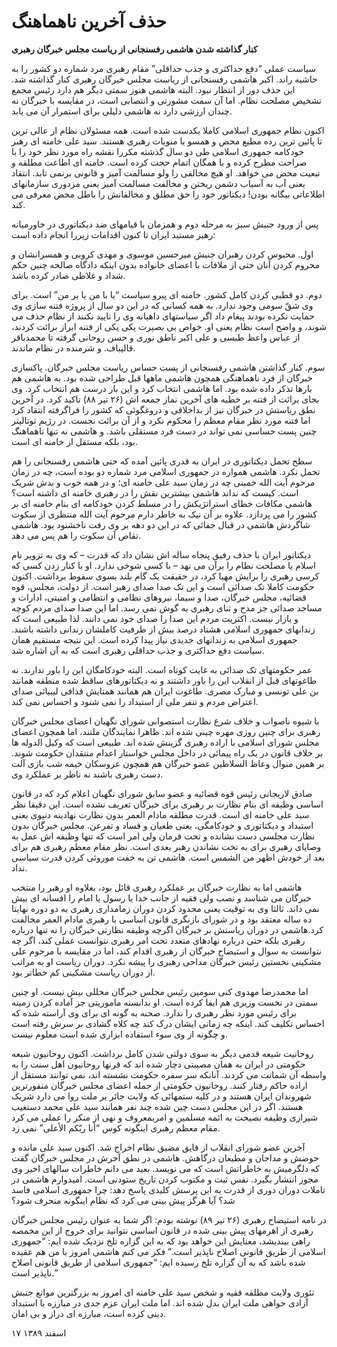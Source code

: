# حذف آخرین ناهماهنگ

                            

**کنار گذاشته شدن هاشمی رفسنجانی از ریاست مجلس خبرگان رهبری**

سیاست عملی “دفع حداکثری و جذب حداقلی” مقام رهبری مرد شماره دو کشور را به حاشیه راند. اکبر هاشمی رفسنجانی از ریاست مجلس خبرگان رهبری کنار گذاشته شد. این حذف دور از انتظار نبود. البته هاشمی هنوز سمتی دیگر هم دارد رئیس مجمع تشخیص مصلحت نظام. اما آن سمت مشورتی و انتصابی است، در مقایسه با خبرگان نه چندان ارزشی دارد نه هاشمی دلیلی برای استمرار آن می یابد.

اکنون نظام جمهوری اسلامی کاملا یکدست شده است. همه مسئولان نظام از عالی ترین تا پائین ترین رده مطیع محض و همسو با منویات رهبری هستند. سید علی خامنه ای رهبر خودکامه جمهوری اسلامی طی دو سال گذشته مکررا نقشه راه مورد نظر خود را با صراحت مطرح کرده و با همگان اتمام حجت کرده است. خامنه ای اطاعت مطلقه و تبعیت محض می خواهد. او هیچ مخالفی را ولو مسالمت آمیز و قانونی برنمی تابد. انتقاد یعنی آب به آسیاب دشمن ریختن و مخالفت مسالمت آمیز یعنی مزدوری سازمانهای اطلاعاتی بیگانه بودن! دیکتاتور خود را حق مطلق و مخالفانش را باطل محض معرفی می کند.

پس از ورود جنبش سبز به مرحله دوم و همزمان با قیامهای ضد دیکتاتوری در خاورمیانه رهبر مستبد ایران تا کنون اقدامات زیررا انجام داده است:

اول. محبوس کردن رهبران جنبش میرحسین موسوی و مهدی کروبی و همسرانشان و محروم کردن آنان حتی از ملافات با اعضای خانواده بدون اینکه دادگاه صالحه چنین حکم شداد و غلاظی صادر کرده باشد.

دوم. دو قطبی کردن کامل کشور. خامنه ای پیرو سیاست “یا با من یا بر من” است. برای وی شقّ سومی وجود ندارد. به همه کسانی که در این دو سال از پروژه فتنه سازی وی حمایت نکرده بودند پیغام داد اگر سیاستهای داهیانه وی را تایید نکنند از نظام حذف می شوند، و واضح است نظام یعنی او. خواص بی بصیرت یکی یکی از فتنه ابراز برائت کردند، از عباس واعظ طبسی و علی اکبر ناطق نوری و حسن روحانی گرفته تا محمدباقر قالیباف. و شرمنده در نظام ماندند.

سوم. کنار گذاشتن هاشمی رفسنجانی از پست حساس ریاست مجلس خبرگان. پاکسازی خبرگان از فرد ناهماهنگی همچون هاشمی ماهها قبل طراحی شده بود. به هاشمی هم بارها تذکر داده شده بود. اما هاشمی انتخاب کرد و این بار درست هم انتخاب کرد. وی بجای برائت از فتنه بر خطبه های آخرین نماز جمعه اش (۲۶ تیر ۸۸) تاکید کرد. در آخرین نطق ریاستش در خبرگان نیز از بداخلاقی و دروغگوئی که کشور را فراگرفته انتقاد کرد اما فتنه مورد نظر مقام معظم را محکوم نکرد و از آن برائت نجست. در رژیم توتالیتر چنین پست حساسی نمی تواند در دست فرد مستقلی باشد. و هاشمی نه تنها ناهماهنگ بود، بلکه مستقل از خامنه ای است.

سطح تحمل دیکتاتوری در ایران به قدری پائین آمده که حتی هاشمی رفسنجانی را هم تحمل نکرد. هاشمی همواره در جمهوری اسلامی مرد شماره دو بوده است، چه در زمان مرحوم آیت الله خمینی چه در زمان سید علی خامنه ای؛ و در همه خوب و بدش شریک است. کیست که نداند هاشمی بیشترین نقش را در رهبری خامنه ای داشته است؟ هاشمی مکافات خطای استراتژیکش را در مسلط کردن خودکامه ای بنام خامنه ای بر کشور را می پردازد. علاوه بر آن نیک به خاطر دارم مرحوم آیت الله منتظری از سکوت شاگردش هاشمی در قبال جفائی که در این دو دهه بر وی رفت ناخشنود بود. هاشمی تقاص آن سکوت را هم پس می دهد.

دیکتاتور ایران با حذف رفیق پنجاه ساله اش نشان داد که قدرت – که وی به تزویر نام اسلام یا مصلحت نظام را برآن می نهد – با کسی شوخی ندارد. او با کنار زدن کسی که کرسی رهبری را برایش مهیا کرد، در حقیقت یک گام بلند بسوی سقوط برداشت. اکنون حکومت کاملا تک صدائی است و این تک صدا صدای رهبر است. از دولت، مجلس، قوه قضائیه، مجلس خبرگان، صدا و سیما، نیروهای نظامی و انتظامی و امنیتی، ادارات و مساجد صدائی جز مدح و ثنای رهبری به گوش نمی رسد. اما این صدا صدای مردم کوچه و بازار نیست. اکثریت مردم این صدا را صدای خود نمی دانند. لذا طبیعی است که زندانهای جمهوری اسلامی هشتاد درصد بیش از ظرفیت کاملشان زندانی داشته باشند. جمهوری اسلامی به زندانهای جدیدی نیاز پیدا کرده است. این نتیجه مستقیم همان سیاست دفع حداکثری و جذب حداقلی رهبری است که به آن اشاره شد.

عمر حکومتهای تک صدائی به غایت کوتاه است. البته خودکامگان این را باور ندارند. نه طاغوتهای قبل از انقلاب این را باور داشتند و نه دیکتاتورهای ساقط شده منطقه همانند بن علی تونسی و مبارک مصری. طاغوت ایران هم همانند همتایش قذافی لیبیائی صدای اعتراض مردم و تنفر ملی از استبداد را نمی شنود و احساس نمی کند.

با شیوه ناصواب و خلاف شرع نظارت استصوابی شورای نگهبان اعضای مجلس خبرگان رهبری برای چنین روزی مهره چینی شده اند. ظاهرا نمایندگان ملتند، اما همچون اعضای مجلس شورای اسلامی با اراده رهبری گزینش شده اند. طبیعی است که وکیل الدوله ها بر خلاف قانون در یک راه پیمائی در داخل مجلس خواستار اعدام منتقدان حکومت شوند. بر همین منوال وعاظ السلاطین عضو خبرگان هم همچون عروسکان خیمه شب بازی آلت دست رهبری باشند نه ناظر بر عملکرد وی.

صادق لاریجانی رئیس قوه قضائیه و عضو سابق شورای نگهبان اعلام کرد که در قانون اساسی وظیفه ای بنام نظارت بر رهبری برای خبرگان تعریف نشده است. این دقیقا نظر سید علی خامنه ای است. قدرت مطلقه مادام العمر بدون نظارت نهادینه دنیوی یعنی استبداد و دیکتاتوری و خودکامگی، یعنی طغیان و فساد و تفرعن. مجلس خبرگان بدون نظارت مجلسی دست نشانده و تحت فرمان ولی امر است که تنها وظیفه اش عمل به وصایای رهبری برای به تخت نشاندن رهبر بعدی است. نظر مقام معظم رهبری هم برای بعد از خودش اظهر من الشمس است. هاشمی تن به خفت موروثی کردن قدرت سیاسی نداد.

هاشمی اما به نظارت خبرگان بر عملکرد رهبری قائل بود، بعلاوه او رهبر را منتخب خبرگان می شناسد و نصب ولی فقیه از جانب خدا یا رسول یا امام را افسانه ای بیش نمی داند. ثالثا وی به توقیت یعنی محدود کردن دوران زمامداری رهبری به دو دوره نهایتا ده ساله معتقد بود و در شورای بازنگری قانون اساسی با رهبری مادام العمر مخالفت کرد.هاشمی در دوران ریاستش بر خبرگان اگرچه وظیفه نظارتی خبرگان را نه تنها درباره رهبری بلکه حتی درباره نهادهای متعدد تحت امر رهبری نتوانست عملی کند، اگر چه نتوانست به سوال و استیضاح خبرگان از رهبری اقدام کند، اما در مقایسه با مرحوم علی مشکینی نخستین رئیس خبرگان مداحی رهبری را پیشه نکرد. دوران ریاست او به مراتب از دوران ریاست مشکینی کم خطاتر بود.

اما محمدرضا مهدوی کنی سومین رئیس مجلس خبرگان محللی بیش نیست. او چنین سمتی در نخست وزیری هم ایفا کرده است. او ندانسته ماموریتی جز آماده کردن زمینه برای رئیس مورد نظر رهبری را ندارد. صحنه به گونه ای برای وی آراسته شده که احساس تکلیف کند. اینکه چه زمانی ایشان درک کند چه کلاه گشادی بر سرش رفته است و چگونه از وی سوء استفاده ابزاری شده است معلوم نیست.

روحانیت شیعه قدمی دیگر به سوی دولتی شدن کامل برداشت. اکنون روحانیون شیعه حکومتی در ایران به همان مصیبتی دچار شده اند که قرنها روحانیون اهل سنت را به واسطه آن شماتت می کردند. آنانکه سر سفره حکومت نشسته اند، نمی توانند مستقل از اراده حاکم رفتار کنند. روحانیون حکومتی از جمله اعضای مجلس خبرگان منفورترین شهروندان ایران هستند و در کلیه ستمهائی که ولایت جائر بر ملت روا می دارد شریک هستند. اگر در این مجلس دست چین شده چند نفر همانند سید علی محمد دستغیب شیرازی وظیفه نصیحت به ائمه مسلمین و امربمعروف و نهی از منکر را عملی می کرد مقام معظم رهبری اینگونه کوس “أنا ربّکم الأعلی” نمی زد.

آخرین عضو شورای انقلاب از قایق مضیق نظام اخراج شد. اکنون سید علی مانده و حوضش و مداحان و مطیعان درگاهش. هاشمی در نطق آخرش در مجلس خبرگان گفت که دلگرمیش به خاطراتش است که می نویسد. بعید می دانم خاطرات سالهای اخیر وی مجوز انتشار بگیرد. نفس ثبت و مکتوب کردن تاریخ ستودنی است. امیدوارم هاشمی در تاملات دوران دوری از قدرت به این پرسش کلیدی پاسخ دهد: چرا جمهوری اسلامی فاسد شد؟ آیا هرگز پیش بینی می کرد که نظام اینگونه منحرف شود؟

در نامه استیضاح رهبری (۲۶ تیر ۸۹) نوشته بودم: اگر شما به عنوان رئیس مجلس خبرگان رهبری از اهرمهای پیش بینی شده در قانون اساسی نتوانید برای خروج از این مخمصه راهی بیندیشد، معنایش این خواهد بود که به این گزاره تلخ نزدیک شده ایم: “جمهوری اسلامی از طریق قانونی اصلاح ناپذیر است.” فکر می کنم هاشمی امروز با من هم عقیده شده باشد که به آن گزاره تلخ رسیده ایم: “جمهوری اسلامی از طریق قانونی اصلاح ناپذیر است.”

تئوری ولایت مطلقه فقیه و شخص سید علی خامنه ای امروز به بزرگترین موانع جنبش آزادی خواهی ملت ایران بدل شده اند. اما ملت ایران عزم جدی در مبارزه با استبداد دینی کرده است، مبارزه ای دراز و بی امان.

۱۷ اسفند ۱۳۸۹

                            

                        